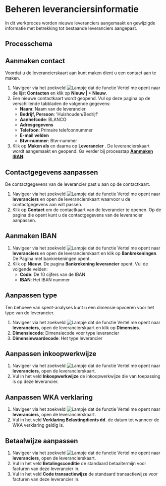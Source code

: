 # Beheren leveranciersinformatie

In dit werkproces worden nieuwe leveranciers aangemaakt en gewijzigde informatie met betrekking tot bestaande leveranciers aangepast.

## Processchema


## Aanmaken contact
Voordat u de leverancierskaart aan kunt maken dient u een contact aan te maken. 

1. Navigeer via het zoekveld ![Lampje dat de functie Vertel me opent](https://docs.microsoft.com/nl-NL/dynamics365/business-central/media/ui-search/search_small.png "Vertel me wat u wilt doen") naar de lijst **Contacten** en klik op **Nieuw | + Nieuw**. 
2. Een nieuwe contactkaart wordt geopend. Vul op deze pagina op de verschillende tabbladen de volgende gegevens:
	- **Naam**: Naam van de leverancier.
	- **Bedrijf, Persoon**: 'Huishouden/Bedrijf'
	- **Aanhefcode**: BLANCO
	- **Adresgegevens**
	- **Telefoon**: Primaire telefoonnummer
	- **E-mail velden**
	- **Btw-nummer**: Btw-nummer
3. Klik op **Maken als** en daarna op **Leverancier** . De leverancierskaart wordt aangemaakt en geopend. Ga verder bij processtap **[Aanmaken IBAN](#aanmaken-iban)**.

## Contactgegevens aanpassen

De contactgegevens van de leverancier past u aan op de contactkaart.

1. Navigeer via het zoekveld ![Lampje dat de functie Vertel me opent](https://docs.microsoft.com/nl-NL/dynamics365/business-central/media/ui-search/search_small.png "Vertel me wat u wilt doen") naar **leveranciers** en open de leverancierskaart waarvoor u de contactgegevens aan wilt passen.
2. Klik op **Contact** om de contactkaart van de leverancier te openen. Op de pagina die opent kunt u de contactgegevens van de leverancier aanpassen. 


## Aanmaken IBAN

1. Navigeer via het zoekveld ![Lampje dat de functie Vertel me opent](https://docs.microsoft.com/nl-NL/dynamics365/business-central/media/ui-search/search_small.png "Vertel me wat u wilt doen") naar **leveranciers** en open de leverancierskaart en klik op **Bankrekeningen**. De Pagina met bankrekeningen opent. 
2. Klik op **Nieuw**. De pagina **Bankrekening leverancier** opent. Vul de volgende velden:
	- **Code**: De 10 cijfers van de IBAN
	- **IBAN**: Het IBAN nummer

## Aanpassen type

Ten behoeve van spent-analyses kunt u een dimensie opvoeren voor het type van de leverancier. 

1. Navigeer via het zoekveld ![Lampje dat de functie Vertel me opent](https://docs.microsoft.com/nl-NL/dynamics365/business-central/media/ui-search/search_small.png "Vertel me wat u wilt doen") naar **leveranciers**, open de leverancierskaart en klik op **Dimensies**. 
2. **Dimensiecode**: Dimensiecode voor type leverancier
3. **Dimensiewaardecode**: Het type leverancier

## Aanpassen inkoopwerkwijze

1. Navigeer via het zoekveld ![Lampje dat de functie Vertel me opent](https://docs.microsoft.com/nl-NL/dynamics365/business-central/media/ui-search/search_small.png "Vertel me wat u wilt doen") naar **leveranciers**, open de leverancierskaart.
2. Vul in het veld **Inkoopwerkwijze** de inkoopwerkwijze die van toepassing is op deze leverancier. 

## Aanpassen WKA verklaring

1. Navigeer via het zoekveld ![Lampje dat de functie Vertel me opent](https://docs.microsoft.com/nl-NL/dynamics365/business-central/media/ui-search/search_small.png "Vertel me wat u wilt doen") naar **leveranciers**, open de leverancierskaart.
2. Vul in het veld **Verklaring Belastingdients dd.** de datum tot wanneer de WKA verklaring geldig is. 

## Betaalwijze aanpassen

1. Navigeer via het zoekveld ![Lampje dat de functie Vertel me opent](https://docs.microsoft.com/nl-NL/dynamics365/business-central/media/ui-search/search_small.png "Vertel me wat u wilt doen") naar **leveranciers**, open de leverancierskaart.
2. Vul in het veld **Betalingsconditie** de standaard betaaltermijn voor facturen van deze leverancier in.
3. Vul in het veld **Code transactiewijze** de standaard transactiewijze voor facturen van deze leverancier in. 


<!--stackedit_data:
eyJoaXN0b3J5IjpbNzY0MDg3NTgyLDE1MTExNTMzMjQsLTkxOT
g3MTM0LC0xMjQyOTk5MjE3XX0=
-->